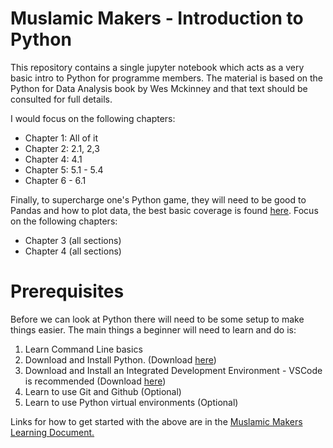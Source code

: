 # Muslamic Makers - Introduction to Python

This repository contains a single jupyter notebook which acts as a very basic intro to Python for programme members. The material is based on the Python for Data Analysis book by Wes Mckinney and that text should be consulted for full details. 

I would focus on the following chapters:
* Chapter 1: All of it
* Chapter 2: 2.1, 2,3
* Chapter 4: 4.1
* Chapter 5: 5.1 - 5.4
* Chapter 6 - 6.1

Finally, to supercharge one's Python game, they will need to be good to Pandas and how to plot data, the best basic coverage is found [here](https://jakevdp.github.io/PythonDataScienceHandbook/). Focus on the following chapters:
* Chapter 3 (all sections)
* Chapter 4 (all sections)

# Prerequisites

Before we can look at Python there will need to be some setup to make things easier. The main things a beginner will need to learn and do is:

1. Learn Command Line basics
2. Download and Install Python. (Download [here](https://www.python.org/downloads/))
3. Download and Install an Integrated Development Environment - VSCode is recommended (Download [here](https://code.visualstudio.com/download))
4. Learn to use Git and Github (Optional)
5. Learn to use Python virtual environments (Optional)

Links for how to get started with the above are in the [Muslamic Makers Learning Document.](https://paper.dropbox.com/doc/MM-Learning-Resources--BYfMWm5fXx3tiN6XIPGIyYypAg-NcazpRWv7cS5jqCGdVAif)

